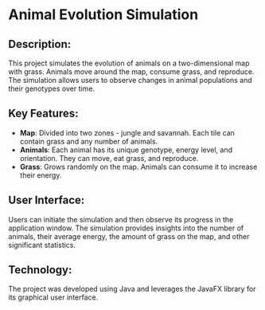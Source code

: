 # Animal Evolution Simulation

## Description:
This project simulates the evolution of animals on a two-dimensional map with grass. Animals move around the map, consume grass, and reproduce. The simulation allows users to observe changes in animal populations and their genotypes over time.

## Key Features:
- **Map**: Divided into two zones - jungle and savannah. Each tile can contain grass and any number of animals.
- **Animals**: Each animal has its unique genotype, energy level, and orientation. They can move, eat grass, and reproduce.
- **Grass**: Grows randomly on the map. Animals can consume it to increase their energy.

## User Interface:
Users can initiate the simulation and then observe its progress in the application window. The simulation provides insights into the number of animals, their average energy, the amount of grass on the map, and other significant statistics.

## Technology:
The project was developed using Java and leverages the JavaFX library for its graphical user interface.
